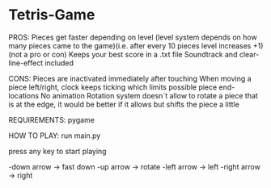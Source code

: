 # Tetris-Game

PROS:
Pieces get faster depending on level (level system depends on how many pieces came to the game)(i.e. after every 10 pieces level increases +1)(not a pro or con)
Keeps your best score in a .txt file
Soundtrack and clear-line-effect included


CONS:
Pieces are inactivated immediately after touching
When moving a piece left/right, clock keeps ticking which limits possible piece end-locations
No animation
Rotation system doesn´t allow to rotate a piece that is at the edge, it would be better if it allows but shifts the piece a little


REQUIREMENTS:
pygame

HOW TO PLAY:
run main.py

press any key to start playing

-down arrow -> fast down
-up arrow -> rotate
-left arrow -> left
-right arrow -> right
